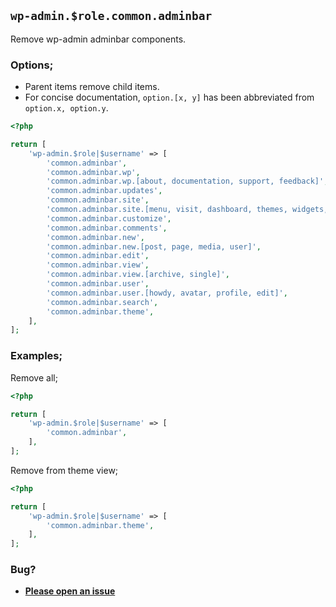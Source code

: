 ## `wp-admin.$role.common.adminbar`

Remove wp-admin adminbar components.

### Options;

* Parent items remove child items.
* For concise documentation, `option.[x, y]` has been abbreviated from `option.x, option.y`.

```php
<?php

return [
    'wp-admin.$role|$username' => [
        'common.adminbar',
        'common.adminbar.wp',
        'common.adminbar.wp.[about, documentation, support, feedback]',
        'common.adminbar.updates',
        'common.adminbar.site',
        'common.adminbar.site.[menu, visit, dashboard, themes, widgets, menus]',
        'common.adminbar.customize',
        'common.adminbar.comments',
        'common.adminbar.new',
        'common.adminbar.new.[post, page, media, user]',
        'common.adminbar.edit',
        'common.adminbar.view',
        'common.adminbar.view.[archive, single]',
        'common.adminbar.user',
        'common.adminbar.user.[howdy, avatar, profile, edit]',
        'common.adminbar.search',
        'common.adminbar.theme',
    ],
];
```

### Examples;

Remove all;

```php
<?php

return [
    'wp-admin.$role|$username' => [
        'common.adminbar',
    ],
];
```

Remove from theme view;

```php
<?php

return [
    'wp-admin.$role|$username' => [
        'common.adminbar.theme',
    ],
];
```

### Bug?

* **[Please open an issue](https://github.com/soberwp/intervention/issues/new?title=[wp-admin.common.adminbar]&labels=bug&assignees=darrenjacoby)**
